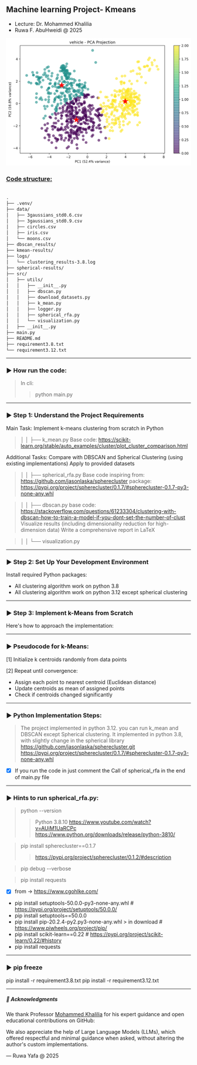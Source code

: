 ## Machine learning Project- Kmeans 

- Lecture: Dr. Mohammed Khalilia
- Ruwa F. AbuHweidi @ 2025


![img.png](project_result/img.png)

### [Code structure:]()

<pre><code>
.
├── .venv/
├── data/
│   ├── 3gaussians_std0.6.csv
│   ├── 3gaussians_std0.9.csv
│   ├── circles.csv
│   ├── iris.csv
│   └── moons.csv
├── dbscan_results/
├── kmean-results/
├── logs/
│   └── clustering_results-3.8.log
├── spherical-results/
├── src/
│   ├── utils/
│   │   ├── __init__.py
│   │   ├── dbscan.py
│   │   ├── download_datasets.py
│   │   ├── k_mean.py
│   │   ├── logger.py
│   │   ├── spherical_rfa.py
│   │   └── visualization.py
│   ├── __init__.py
├── main.py
├── README.md
├── requirement3.8.txt
└── requirement3.12.txt
</code></pre>

---
### ▶️ How run the code:
>In cli:
>>python main.py

---
### ▶️ Step 1: Understand the Project Requirements
Main Task: Implement k-means clustering from scratch in Python

>│   │   ├── k_mean.py
Base code: https://scikit-learn.org/stable/auto_examples/cluster/plot_cluster_comparison.html

Additional Tasks:
Compare with DBSCAN and Spherical Clustering (using existing implementations)
Apply to provided datasets

>│   │   ├── spherical_rfa.py
Base code inspiring from: https://github.com/jasonlaska/spherecluster
package: https://pypi.org/project/spherecluster/0.1.7/#spherecluster-0.1.7-py3-none-any.whl

>│   │   ├── dbscan.py
base code: https://stackoverflow.com/questions/61233304/clustering-with-dbscan-how-to-train-a-model-if-you-dont-set-the-number-of-clust
Visualize results (including dimensionality reduction for high-dimension data)
Write a comprehensive report in LaTeX

>│   │   └── visualization.py

---
### ▶️ Step 2: Set Up Your Development Environment
Install required Python packages: 
- All clustering algorithm work on python 3.8
- All clustering algorithm work on python 3.12 except spherical clustering
      
---
### ▶️ Step 3: Implement k-Means from Scratch
Here's how to approach the implementation:

---
### ▶️ Pseudocode for k-Means:
[1] Initialize k centroids randomly from data points

[2] Repeat until convergence:
   - Assign each point to nearest centroid (Euclidean distance)
   - Update centroids as mean of assigned points
   - Check if centroids changed significantly

---
### ▶️ Python Implementation Steps:

>The project implemented in python 3.12.
you can run k_mean and DBSCAN except Spherical clustering.
It implemented in python 3.8, with slightly change in the spherical library 
https://github.com/jasonlaska/spherecluster.git
https://pypi.org/project/spherecluster/0.1.7/#spherecluster-0.1.7-py3-none-any.whl

-[x] If you run the code in just comment the Call of spherical_rfa in the end of main.py file

---
### ▶️ Hints to run spherical_rfa.py:

>python --version
>>Python 3.8.10 
https://www.youtube.com/watch?v=AUiM1UaRCPc  
https://www.python.org/downloads/release/python-3810/

>pip install spherecluster==0.1.7  
>>https://pypi.org/project/spherecluster/0.1.2/#description

>pip debug --verbose

>pip install requests

-[x] from -> https://www.cgohlke.com/
- pip install setuptools-50.0.0-py3-none-any.whl  # https://pypi.org/project/setuptools/50.0.0/
- pip install setuptools==50.0.0
- pip install pip-20.2.4-py2.py3-none-any.whl > in download  # https://www.piwheels.org/project/pip/
- pip install scikit-learn==0.22  # https://pypi.org/project/scikit-learn/0.22/#history
- pip install requests

---
### ▶️ pip freeze
pip install -r requirement3.8.txt
pip install -r requirement3.12.txt


---
##### 🙏 Acknowledgments
We thank Professor [Mohammed Khalilia](https://github.com/mohammedkhalilia) for his expert guidance and open educational contributions on GitHub:

We also appreciate the help of Large Language Models (LLMs), which offered respectful and minimal guidance when asked, without altering the author's custom implementations.

—
Ruwa Yafa @ 2025